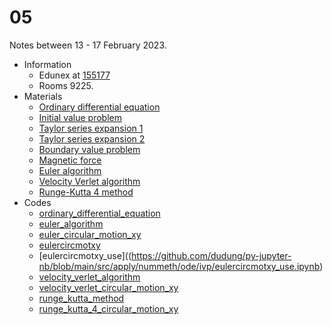 # 05
Notes between 13 - 17 February 2023.

- Information
  + Edunex at [155177](https://edunex.itb.ac.id/courses/44705/preview/155177)
  + Rooms 9225.
- Materials
  + [Ordinary differential equation](20230214-0.jpeg)
  + [Initial value problem](20230214-1.jpeg)
  + [Taylor series expansion 1](20230214-2.jpeg)
  + [Taylor series expansion 2](20230214-3.jpeg)
  + [Boundary value problem](20230214-4.jpeg)
  + [Magnetic force](20230216-0.jpeg)
  + [Euler algorithm](20230216-1.jpeg)
  + [Velocity Verlet algorithm](20230216-2.jpeg)
  + [Runge-Kutta 4 method](20230216-3.jpeg)
- Codes
  + [ordinary_differential_equation](https://github.com/dudung/py-jupyter-nb/blob/main/src/apply/nummeth/ode/ordinary_differential_equation.ipynb)
  + [euler_algorithm](https://github.com/dudung/py-jupyter-nb/blob/main/src/apply/nummeth/ode/ivp/euler_algorithm.ipynb)
  + [euler_circular_motion_xy](https://github.com/dudung/py-jupyter-nb/blob/main/src/apply/nummeth/ode/ivp/euler_circular_motion_xy.ipynb)
  + [eulercircmotxy](https://github.com/dudung/py-jupyter-nb/blob/main/src/apply/nummeth/ode/ivp/eulercircmotxy.ipynb)
  + [eulercircmotxy_use]((https://github.com/dudung/py-jupyter-nb/blob/main/src/apply/nummeth/ode/ivp/eulercircmotxy_use.ipynb)
  + [velocity_verlet_algorithm](https://github.com/dudung/py-jupyter-nb/blob/main/src/apply/nummeth/ode/ivp/velocity_verlet_algorithm.ipynb)
  + [velocity_verlet_circular_motion_xy](https://github.com/dudung/py-jupyter-nb/blob/main/src/apply/nummeth/ode/ivp/velocity_verlet_circular_motion_xy.ipynb)
  + [runge_kutta_method](https://github.com/dudung/py-jupyter-nb/blob/main/src/apply/nummeth/ode/ivp/runge_kutta_method.ipynb)
  + [runge_kutta_4_circular_motion_xy](https://github.com/dudung/py-jupyter-nb/blob/main/src/apply/nummeth/ode/ivp/runge_kutta_4_circular_motion_xy.ipynb)
